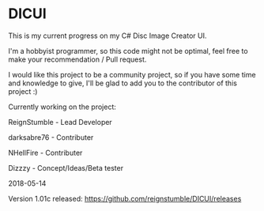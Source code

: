 # DICUI
This is my current progress on my C# Disc Image Creator UI.

I'm a hobbyist programmer, so this code might not be optimal, feel free to make your recommendation / Pull request.

I would like this project to be a community project, so if you have some time and knowledge to give, I'll be glad to add you to the contributor of this project :)

Currently working on the project:
 
ReignStumble - Lead Developer

darksabre76 - Contributer

NHellFire - Contributer

Dizzzy - Concept/Ideas/Beta tester

 
 
2018-05-14

Version 1.01c released:
https://github.com/reignstumble/DICUI/releases
